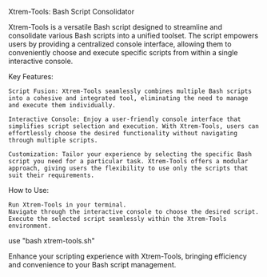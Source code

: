 Xtrem-Tools: Bash Script Consolidator

Xtrem-Tools is a versatile Bash script designed to streamline and consolidate various Bash scripts into a unified toolset. The script empowers users by providing a centralized console interface, allowing them to conveniently choose and execute specific scripts from within a single interactive console.

Key Features:

    Script Fusion: Xtrem-Tools seamlessly combines multiple Bash scripts into a cohesive and integrated tool, eliminating the need to manage and execute them individually.

    Interactive Console: Enjoy a user-friendly console interface that simplifies script selection and execution. With Xtrem-Tools, users can effortlessly choose the desired functionality without navigating through multiple scripts.

    Customization: Tailor your experience by selecting the specific Bash script you need for a particular task. Xtrem-Tools offers a modular approach, giving users the flexibility to use only the scripts that suit their requirements.

How to Use:

    Run Xtrem-Tools in your terminal.
    Navigate through the interactive console to choose the desired script.
    Execute the selected script seamlessly within the Xtrem-Tools environment.
use "bash xtrem-tools.sh"

Enhance your scripting experience with Xtrem-Tools, bringing efficiency and convenience to your Bash script management.
